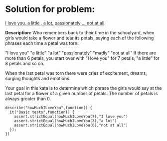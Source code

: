 # Solution for problem:

[I love you, a little , a lot, passionately ... not at all](https://www.codewars.com/kata/57f24e6a18e9fad8eb000296)

**Description:**
Who remembers back to their time in the schoolyard, when girls would take a flower and tear its petals, saying each of the following phrases each time a petal was torn:

"I love you"
"a little"
"a lot"
"passionately"
"madly"
"not at all"
If there are more than 6 petals, you start over with "I love you" for 7 petals, "a little" for 8 petals and so on.

When the last petal was torn there were cries of excitement, dreams, surging thoughts and emotions.

Your goal in this kata is to determine which phrase the girls would say at the last petal for a flower of a given number of petals. The number of petals is always greater than 0.

```plaintext
describe("howMuchILoveYou",function() {
  it("Basic tests",function() {
    assert.strictEqual(howMuchILoveYou(7),"I love you")
    assert.strictEqual(howMuchILoveYou(3),"a lot")
    assert.strictEqual(howMuchILoveYou(6),"not at all")
  });
})
```
